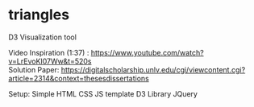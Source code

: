 # triangles
D3 Visualization tool


Video Inspiration (1:37) : https://www.youtube.com/watch?v=LrEvoKI07Ww&t=520s  
Solution Paper: https://digitalscholarship.unlv.edu/cgi/viewcontent.cgi?article=2314&context=thesesdissertations

Setup:
Simple HTML CSS JS template
D3 Library 
JQuery
